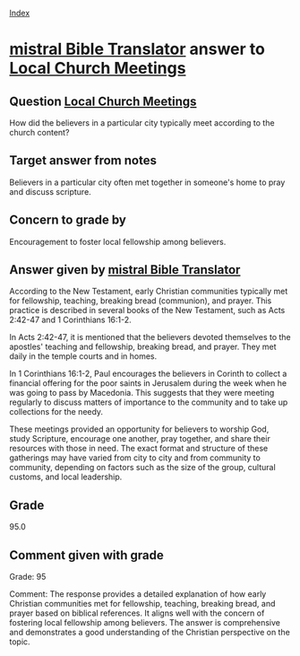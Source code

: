 
[Index](../../index.md)
# [mistral Bible Translator](../../answering_models/mistral_Bible_Translator.md) answer to [Local Church Meetings](../../questions/Local_Church_Meetings.md)

## Question [Local Church Meetings](../../questions/Local_Church_Meetings.md)
How did the believers in a particular city typically meet according to the church content?

## Target answer from notes
Believers in a particular city often met together in someone's home to pray and discuss scripture.

## Concern to grade by
Encouragement to foster local fellowship among believers.

## Answer given by [mistral Bible Translator](../../answering_models/mistral_Bible_Translator.md)
 According to the New Testament, early Christian communities typically met for fellowship, teaching, breaking bread (communion), and prayer. This practice is described in several books of the New Testament, such as Acts 2:42-47 and 1 Corinthians 16:1-2.

In Acts 2:42-47, it is mentioned that the believers devoted themselves to the apostles' teaching and fellowship, breaking bread, and prayer. They met daily in the temple courts and in homes.

In 1 Corinthians 16:1-2, Paul encourages the believers in Corinth to collect a financial offering for the poor saints in Jerusalem during the week when he was going to pass by Macedonia. This suggests that they were meeting regularly to discuss matters of importance to the community and to take up collections for the needy.

These meetings provided an opportunity for believers to worship God, study Scripture, encourage one another, pray together, and share their resources with those in need. The exact format and structure of these gatherings may have varied from city to city and from community to community, depending on factors such as the size of the group, cultural customs, and local leadership.

## Grade
95.0

## Comment given with grade
Grade: 95

Comment: The response provides a detailed explanation of how early Christian communities met for fellowship, teaching, breaking bread, and prayer based on biblical references. It aligns well with the concern of fostering local fellowship among believers. The answer is comprehensive and demonstrates a good understanding of the Christian perspective on the topic.
